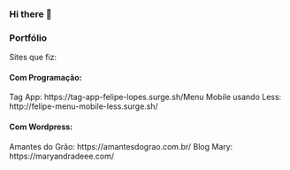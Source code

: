 ### Hi there 👋

<h3>Portfólio</h3>
<p>Sites que fiz: <p>
  <h4>Com Programação: </h4>
  <span>Tag App: https://tag-app-felipe-lopes.surge.sh/</span><span>Menu Mobile usando Less: http://felipe-menu-mobile-less.surge.sh/</span>
  <h4>Com Wordpress: </h4>
  <p><span>Amantes do Grão: https://amantesdograo.com.br/ </span> <span>Blog Mary: https://maryandradeee.com/</span></p>

<!--
**felipelp121/felipelp121** is a ✨ _special_ ✨ repository because its `README.md` (this file) appears on your GitHub profile.

Here are some ideas to get you started:

- 🔭 I’m currently working on ...
- 🌱 I’m currently learning ...
- 👯 I’m looking to collaborate on ...
- 🤔 I’m looking for help with ...
- 💬 Ask me about ...
- 📫 How to reach me: ...
- 😄 Pronouns: ...
- ⚡ Fun fact: ...
-->
